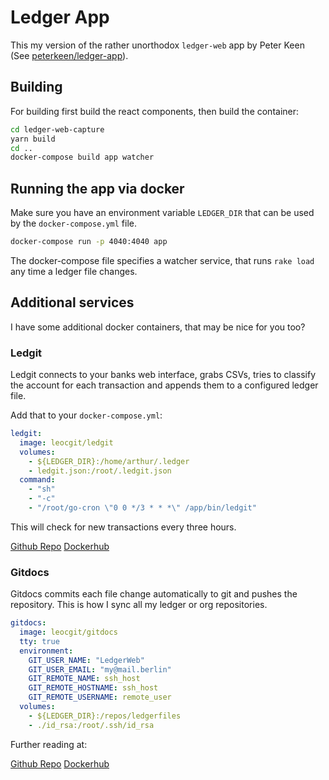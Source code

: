# Ledger App

This my version of the rather unorthodox `ledger-web` app by Peter
Keen (See [peterkeen/ledger-app](https://github.com/peterkeen/ledger-app)).

## Building

For building first build the react components, then build the container:

```sh
cd ledger-web-capture
yarn build
cd ..
docker-compose build app watcher
```

## Running the app via docker

Make sure you have an environment variable `LEDGER_DIR` that can be
used by the `docker-compose.yml` file.

```sh
docker-compose run -p 4040:4040 app
```

The docker-compose file specifies a watcher service, that runs `rake
load` any time a ledger file changes.

## Additional services

I have some additional docker containers, that may be nice for you too?

### Ledgit

Ledgit connects to your banks web interface, grabs CSVs, tries to
classify the account for each transaction and appends them to a
configured ledger file.

Add that to your `docker-compose.yml`:

```yml
ledgit:
  image: leocgit/ledgit
  volumes:
    - ${LEDGER_DIR}:/home/arthur/.ledger
    - ledgit.json:/root/.ledgit.json
  command:
    - "sh"
    - "-c"
    - "/root/go-cron \"0 0 */3 * * *\" /app/bin/ledgit"
```

This will check for new transactions every three hours.

[Github Repo](https://github.com/leoc/ledgit)
[Dockerhub](https://hub.docker.com/r/leocgit/ledgit/)

### Gitdocs

Gitdocs commits each file change automatically to git and pushes the
repository. This is how I sync all my ledger or org repositories.

```yml
gitdocs:
  image: leocgit/gitdocs
  tty: true
  environment:
    GIT_USER_NAME: "LedgerWeb"
    GIT_USER_EMAIL: "my@mail.berlin"
    GIT_REMOTE_NAME: ssh_host
    GIT_REMOTE_HOSTNAME: ssh_host
    GIT_REMOTE_USERNAME: remote_user
  volumes:
    - ${LEDGER_DIR}:/repos/ledgerfiles
    - ./id_rsa:/root/.ssh/id_rsa
```

Further reading at:

[Github Repo](https://github.com/leoc/docker-gitdocs)
[Dockerhub](https://hub.docker.com/r/leocgit/gitdocs/)
